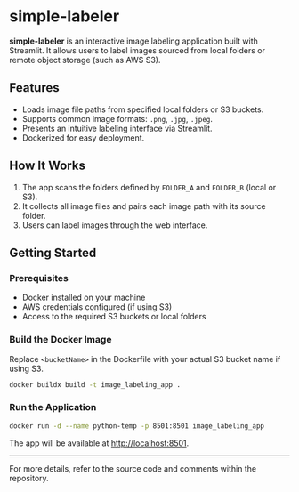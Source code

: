 # simple-labeler

**simple-labeler** is an interactive image labeling application built with Streamlit. It allows users to label images sourced from local folders or remote object storage (such as AWS S3).

## Features

- Loads image file paths from specified local folders or S3 buckets.
- Supports common image formats: `.png`, `.jpg`, `.jpeg`.
- Presents an intuitive labeling interface via Streamlit.
- Dockerized for easy deployment.

## How It Works

1. The app scans the folders defined by `FOLDER_A` and `FOLDER_B` (local or S3).
2. It collects all image files and pairs each image path with its source folder.
3. Users can label images through the web interface.

## Getting Started

### Prerequisites

- Docker installed on your machine
- AWS credentials configured (if using S3)
- Access to the required S3 buckets or local folders

### Build the Docker Image

Replace `<bucketName>` in the Dockerfile with your actual S3 bucket name if using S3.

```bash
docker buildx build -t image_labeling_app .
```

### Run the Application

```bash
docker run -d --name python-temp -p 8501:8501 image_labeling_app
```

The app will be available at [http://localhost:8501](http://localhost:8501).

---

For more details, refer to the source code and comments within the repository.
